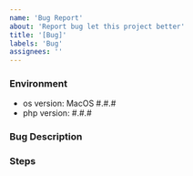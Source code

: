 ```yaml
---
name: 'Bug Report'
about: 'Report bug let this project better'
title: '[Bug]'
labels: 'Bug'
assignees: ''
---
```


### Environment
- os version: MacOS #.#.#
- php version: #.#.#

### Bug Description

### Steps
